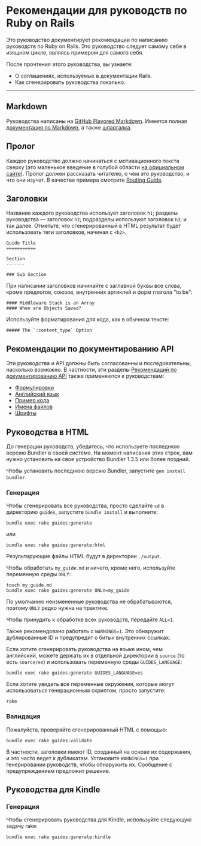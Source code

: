 Рекомендации для руководств по Ruby on Rails
==========================================

Это руководство документирует рекомендации по написанию руководств по Ruby on Rails. Это руководство следует самому себе в изящном цикле, являясь примером для самого себя.

После прочтения этого руководства, вы узнаете:

* О соглашениях, используемых в документации Rails.
* Как сгенерировать руководства локально.

--------------------------------------------------------------------------------

Markdown
--------

Руководства написаны на [GitHub Flavored Markdown](https://help.github.com/articles/github-flavored-markdown). Имеется полная [документация по Markdown](http://daringfireball.net/projects/markdown/syntax), а также [шпаргалка](http://daringfireball.net/projects/markdown/basics).

Пролог
------

Каждое руководство должно начинаться с мотивационного текста сверху (это маленькое введение в голубой области [на официальном сайте](http://guides.rubyonrails.org/index.html)). Пролог должен рассказать читателю, о чем это руководство, и что они изучат. В качестве примера смотрите [Routing Guide](http://guides.rubyonrails.org/routing.html).

Заголовки
---------

Название каждого руководства использует заголовок `h1`; разделы руководства — заголовок `h2`; подразделы используют заголовок `h3`; и так далее. Отметьте, что сгенерированный в HTML результат будет использовать теги заголовков, начиная с `<h2>`.

```
Guide Title
===========

Section
-------

### Sub Section
```

При написании  заголовков начинайте с заглавной буквы все слова, кроме предлогов, союзов, внутренних артиклей и форм глагола "to be":

```
#### Middleware Stack is an Array
#### When are Objects Saved?
```

Используйте форматирования для кода, как в обычном тексте:

```
##### The `:content_type` Option
```

Рекомендации по документированию API
------------------------------------

Эти руководства и API должны быть согласованны и последовательны, насколько возможно. В частности, эти разделы [Рекомендаций по документированию API](/api_documentation_guidelines) также применяются к руководствам:

* [Формулировки](/api_documentation_guidelines#wording)
* [Английский язык](/api_documentation_guidelines#english)
* [Пример кода](/api_documentation_guidelines#example-code)
* [Имена файлов](/api_documentation_guidelines#file-names)
* [Шрифты](/api_documentation_guidelines#fonts)

Руководства в HTML
------------------

До генерации руководств, убедитесь, что используете последнюю версию Bundler в своей системе. На момент написания этих строк, вам нужно установить на свое устройство Bundler 1.3.5 или более поздний.

Чтобы установить последнюю версию Bundler, запустите `gem install bundler`.

### Генерация

Чтобы сгенерировать все руководства, просто сделайте `cd` в директорию `guides`, запустите `bundle install` и выполните:

```
bundle exec rake guides:generate
```

или

```
bundle exec rake guides:generate:html
```

Результирующие файлы HTML будут в директории `./output`.

Чтобы обработать `my_guide.md` и ничего, кроме него, используйте переменную среды `ONLY`:

```
touch my_guide.md
bundle exec rake guides:generate ONLY=my_guide
```

По умолчанию неизмененные руководства не обрабатываются, поэтому `ONLY` редко нужна на практике.

Чтобы принудить к обработке всех руководств, передайте `ALL=1`.

Также рекомендовано работать с `WARNINGS=1`. Это обнаружит дублированные ID и предупредит о битых внутренних ссылках.

Если хотите сгенерировать руководства на языке ином, чем английский, можете держать их в отдельной директории в `source` (то есть `source/es`) и использовать переменную среды `GUIDES_LANGUAGE`:

```
bundle exec rake guides:generate GUIDES_LANGUAGE=es
```

Если хотите увидеть все переменные окружения, которые могут использоваться генерационным скриптом, просто запустите:

```
rake
```

### Валидация

Пожалуйста, проверяйте сгенерированный HTML с помощью:

```
bundle exec rake guides:validate
```

В частности, заголовки имеют ID, созданный на основе их содержания, и это часто ведет к дубликатам. Установите `WARNINGS=1` при генерировании руководств, чтобы обнаружить их. Сообщение с предупреждением предложит решение.

Руководства для Kindle
----------------------

### Генерация

Чтобы сгенерировать руководства для Kindle, используйте следующую задачу rake:

```
bundle exec rake guides:generate:kindle
```
